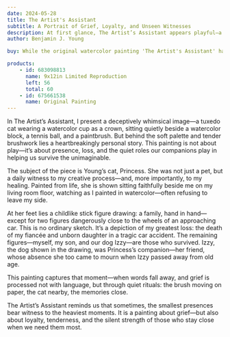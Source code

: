```yaml
---
date: 2024-05-28
title: The Artist's Assistant
subtitle: A Portrait of Grief, Loyalty, and Unseen Witnesses
description: At first glance, The Artist’s Assistant appears playful—a cat wearing a watercolor cup like a crown, watching quietly in a sunlit studio. But beneath the charm lies a story of profound loss and quiet companionship. Painted after the tragic loss of his fiancée and daughter in a car accident, this piece features the artist’s cat, Princess, faithfully watching him paint through grief. The childlike drawing in the foreground reflects a lost family, a surviving son, and Izzy the dog—Princess’s late companion. Tender, layered, and deeply personal, this work is a meditation on memory, resilience, and the silent witnesses who help carry us through.
author: Benjamin J. Young

buy: While the original watercolor painting 'The Artist's Assistant' has been sold, limited edition limited reproductions are still available in various sizes. This emotionally resonant piece continues to connect with collectors, and these high-quality prints offer a meaningful way to bring its story into your own space.

products:
    - id: 683098813
      name: 9x12in Limited Reproduction
      left: 56
      total: 60
    - id: 675661538
      name: Original Painting
---
```


In The Artist’s Assistant, I present a deceptively whimsical image—a tuxedo cat wearing a watercolor cup as a crown, sitting quietly beside a watercolor block, a tennis ball, and a paintbrush. But behind the soft palette and tender brushwork lies a heartbreakingly personal story. This painting is not about play—it’s about presence, loss, and the quiet roles our companions play in helping us survive the unimaginable.

<!--more-->

The subject of the piece is Young’s cat, Princess. She was not just a pet, but a daily witness to my creative process—and, more importantly, to my healing. Painted from life, she is shown sitting faithfully beside me on my living room floor, watching as I painted in watercolor—often refusing to leave my side.

At her feet lies a childlike stick figure drawing: a family, hand in hand—except for two figures dangerously close to the wheels of an approaching car. This is no ordinary sketch. It’s a depiction of my greatest loss: the death of my fiancée and unborn daughter in a tragic car accident. The remaining figures—myself, my son, and our dog Izzy—are those who survived. Izzy, the dog shown in the drawing, was Princess’s companion—her friend, whose absence she too came to mourn when Izzy passed away from old age.

This painting captures that moment—when words fall away, and grief is processed not with language, but through quiet rituals: the brush moving on paper, the cat nearby, the memories close.

The Artist’s Assistant reminds us that sometimes, the smallest presences bear witness to the heaviest moments. It is a painting about grief—but also about loyalty, tenderness, and the silent strength of those who stay close when we need them most.